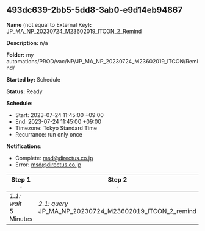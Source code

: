 ## 493dc639-2bb5-5dd8-3ab0-e9d14eb94867

**Name** (not equal to External Key)**:** JP_MA_NP_20230724_M23602019_ITCON_2_Remind

**Description:** n/a

**Folder:** my automations/PROD/vac/NP/JP_MA_NP_20230724_M23602019_ITCON/Remind/

**Started by:** Schedule

**Status:** Ready

**Schedule:**

* Start: 2023-07-24 11:45:00 +09:00
* End: 2023-07-24 11:45:00 +09:00
* Timezone: Tokyo Standard Time
* Recurrance: run only once

**Notifications:**

* Complete: msd@directus.co.jp
* Error: msd@directus.co.jp

| Step 1<br>_<small>-</small>_ | Step 2<br>_<small>-</small>_ | Step 3<br>_<small>-</small>_ |
| --- | --- | --- |
| _1.1: wait_<br>5 Minutes | _2.1: query_<br>JP_MA_NP_20230724_M23602019_ITCON_2_remind | _3.1: emailSend_<br>JP_MA_NP_20230724_M23602019_ITCON_2_remind |
